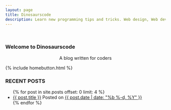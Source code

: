 ```yaml
---
layout: page
title: Dinosaurscode
description: Learn new programming tips and tricks. Web design, Web development, HTML5, CSS3, Node.js and much more! 
---
```

<br>

<div id = "indexwelcome">      
<h3>Welcome to Dinosaurscode</h3>
<p style="text-align:center;">A blog written for coders</p>
{% include homebutton.html %}
</div>


### RECENT POSTS

<ul class = "post-latest">
  {% for post in site.posts offset: 0 limit: 4 %}
    <li>
      <a href="{{ post.url }}">{{ post.title }}</a><span class = "post-meta"> Posted on <a href ="{{ post.url }}">{{ post.date | date: "%b %-d, %Y" }}</a></span>
    </li>
  {% endfor %}
</ul>

